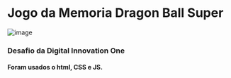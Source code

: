 # Jogo da Memoria Dragon Ball Super

![image](https://user-images.githubusercontent.com/91238997/168442647-c78deb7c-4508-4484-aa28-afdd300fac72.png)



### Desafio da Digital Innovation One
#### Foram usados o html, CSS e JS. 
